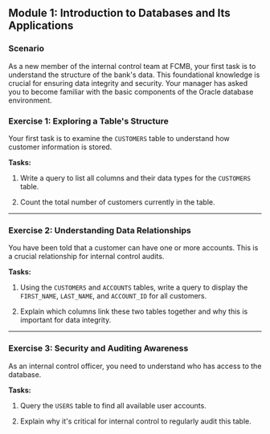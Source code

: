 ## Module 1: Introduction to Databases and Its Applications

### Scenario

As a new member of the internal control team at FCMB, your first task is to understand the structure of the bank's data. This foundational knowledge is crucial for ensuring data integrity and security. Your manager has asked you to become familiar with the basic components of the Oracle database environment.

### Exercise 1: Exploring a Table's Structure

Your first task is to examine the `CUSTOMERS` table to understand how customer information is stored.

**Tasks:**

1.  Write a query to list all columns and their data types for the `CUSTOMERS` table.

2.  Count the total number of customers currently in the table.

-----

### Exercise 2: Understanding Data Relationships

You have been told that a customer can have one or more accounts. This is a crucial relationship for internal control audits.

**Tasks:**

1.  Using the `CUSTOMERS` and `ACCOUNTS` tables, write a query to display the `FIRST_NAME`, `LAST_NAME`, and `ACCOUNT_ID` for all customers.

2.  Explain which columns link these two tables together and why this is important for data integrity.

-----

### Exercise 3: Security and Auditing Awareness

As an internal control officer, you need to understand who has access to the database.

**Tasks:**

1.  Query the `USERS` table to find all available user accounts.

2.  Explain why it's critical for internal control to regularly audit this table.
